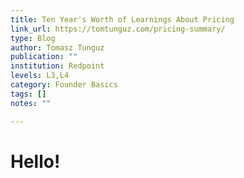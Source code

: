 ```yaml
---
title: Ten Year's Worth of Learnings About Pricing
link_url: https://tomtunguz.com/pricing-summary/
type: Blog
author: Tomasz Tunguz
publication: ""
institution: Redpoint
levels: L3,L4
category: Founder Basics
tags: []
notes: ""

---
```


# Hello!
